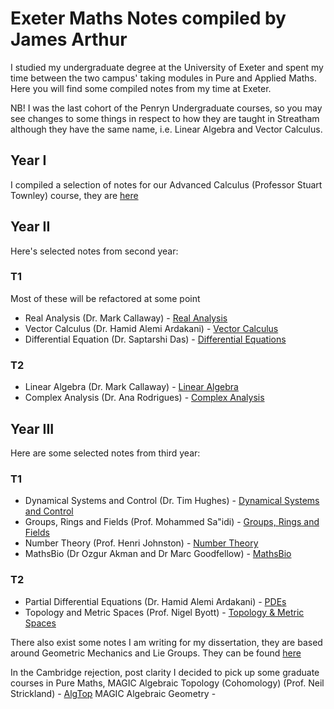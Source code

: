 # Exeter Maths Notes compiled by James Arthur

I studied my undergraduate degree at the University of Exeter and spent my time
between the two campus' taking modules in Pure and Applied Maths. Here you will
find some compiled notes from my time at Exeter.

NB! I was the last cohort of the Penryn Undergraduate courses, so you may see
changes to some things in respect to how they are taught in Streatham although
they have the same name, i.e. Linear Algebra and Vector Calculus.

## Year I
I compiled a selection of notes for our Advanced Calculus (Professor Stuart Townley) course, they are
[here](https://github.com/jamesa9283/ExeterMathsNotes/blob/main/Y1/ECM1905-AdCalc/0CompletedAdCalcNotes.pdf)

## Year II
Here's selected notes from second year:

### T1
Most of these will be refactored at some point
* Real Analysis (Dr. Mark Callaway) - [Real Analysis](https://github.com/jamesa9283/ExeterMathsNotes/blob/main/Y2/MTH2008-RealAnal/RAnal/RAnal.pdf)
* Vector Calculus (Dr. Hamid Alemi Ardakani) - [Vector Calculus](https://github.com/jamesa9283/ExeterMathsNotes/blob/main/Y2/ECM2908-VecCalc/CompleteNotes/notes.pdf)
* Differential Equation (Dr. Saptarshi Das) - [Differential Equations](https://github.com/jamesa9283/ExeterMathsNotes/tree/main/Y2/ECM2903-DEs)

### T2
* Linear Algebra (Dr. Mark Callaway) - [Linear Algebra](https://github.com/jamesa9283/ExeterMathsNotes/blob/main/Y2/ECM2902-LinearAlg/notes.pdf)
* Complex Analysis (Dr. Ana Rodrigues) - [Complex Analysis](https://github.com/jamesa9283/ExeterMathsNotes/blob/main/Y2/MTH2009-CompAnal/notes.pdf)

## Year III
Here are some selected notes from third year:

### T1
* Dynamical Systems and Control (Dr. Tim Hughes) - [Dynamical Systems and Control](https://github.com/jamesa9283/ExeterMathsNotes/blob/main/Y3/ECM3907-DSaC/notes.pdf)
* Groups, Rings and Fields (Prof. Mohammed Sa\"idi) - [Groups, Rings and Fields](https://github.com/jamesa9283/ExeterMathsNotes/blob/main/Y3/MTH2010-GRF/notes.pdf)
* Number Theory (Prof. Henri Johnston) - [Number Theory](https://github.com/jamesa9283/ExeterMathsNotes/blob/main/Y3/MTH3004-NumberTheory/notes.pdf)
* MathsBio (Dr Ozgur Akman and Dr Marc Goodfellow) - [MathsBio](https://github.com/jamesa9283/ExeterMathsNotes/blob/main/Y3/MTH3006-MathsBio/notes.pdf)

### T2
* Partial Differential Equations (Dr. Hamid Alemi Ardakani) - [PDEs](https://github.com/jamesa9283/ExeterMathsNotes/blob/main/Y3/ECM3908-PDEs/notes.pdf)
* Topology and Metric Spaces (Prof. Nigel Byott) - [Topology & Metric Spaces](https://github.com/jamesa9283/ExeterMathsNotes/blob/main/Y3/MTH3040-TMs/notes.pdf)

There also exist some notes I am writing for my dissertation, they are based around Geometric Mechanics and Lie Groups. They can be found [here](https://github.com/jamesa9283/ExeterMathsNotes/blob/main/Y3/Dissertation/notes.pdf)

In the Cambridge rejection, post clarity I decided to pick up some graduate courses in Pure Maths,
MAGIC Algebraic Topology (Cohomology) (Prof. Neil Strickland) - [AlgTop]()
MAGIC Algebraic Geometry -